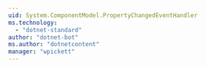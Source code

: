 ```yaml
---
uid: System.ComponentModel.PropertyChangedEventHandler
ms.technology: 
  - "dotnet-standard"
author: "dotnet-bot"
ms.author: "dotnetcontent"
manager: "wpickett"
---
```

